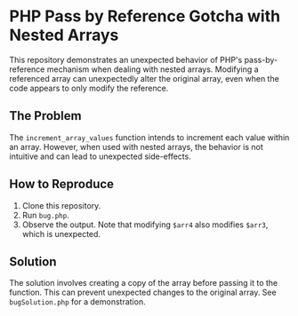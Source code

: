 # PHP Pass by Reference Gotcha with Nested Arrays

This repository demonstrates an unexpected behavior of PHP's pass-by-reference mechanism when dealing with nested arrays.  Modifying a referenced array can unexpectedly alter the original array, even when the code appears to only modify the reference.

## The Problem

The `increment_array_values` function intends to increment each value within an array.  However, when used with nested arrays, the behavior is not intuitive and can lead to unexpected side-effects.

## How to Reproduce

1. Clone this repository.
2. Run `bug.php`.
3. Observe the output.  Note that modifying `$arr4` also modifies `$arr3`, which is unexpected.

## Solution

The solution involves creating a copy of the array before passing it to the function. This can prevent unexpected changes to the original array.
See `bugSolution.php` for a demonstration.